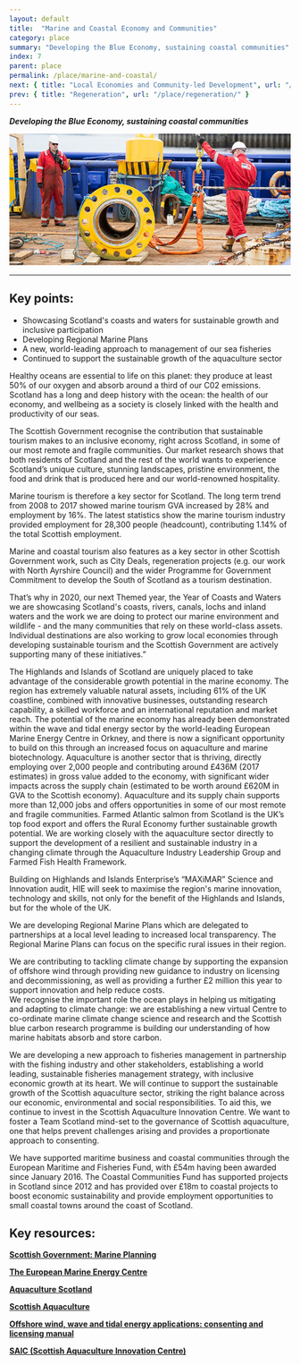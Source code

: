 ```yaml
---
layout: default
title:  "Marine and Coastal Economy and Communities"
category: place
summary: "Developing the Blue Economy, sustaining coastal communities"
index: 7
parent: place
permalink: /place/marine-and-coastal/
next: { title: "Local Economies and Community-led Development", url: "/place/local-economies/" }
prev: { title: "Regeneration", url: "/place/regeneration/" }
---
```

***Developing the Blue Economy, sustaining coastal communities***

![A photograph of men working at Aberdeen Harbour](/assets/images/pageimages/Place.36.jpg)  

---

## Key points:

* Showcasing Scotland's coasts and waters for sustainable growth and inclusive participation
* Developing Regional Marine Plans
* A new, world-leading approach to management of our sea fisheries
* Continued to support the sustainable growth of the aquaculture sector

Healthy oceans are essential to life on this planet: they produce at least 50% of our oxygen and absorb around a third of our C02 emissions.  Scotland has a long and deep history with the ocean: the health of our economy, and wellbeing as a society is closely linked with the health and productivity of our seas.  

The Scottish Government recognise the contribution that sustainable tourism makes to an inclusive economy, right across Scotland, in some of our most remote and fragile communities. Our market research shows that both residents of Scotland and the rest of the world wants to experience Scotland’s unique culture, stunning landscapes, pristine environment, the food and drink that is produced here and our world-renowned hospitality.  

Marine tourism is therefore a key sector for Scotland. The long term trend from 2008 to 2017 showed marine tourism GVA increased by 28% and employment by 16%. The latest statistics show the marine tourism industry provided employment for 28,300 people (headcount), contributing 1.14% of the total Scottish employment.  

Marine and coastal tourism also features as a key sector in other Scottish Government work, such as City Deals, regeneration projects (e.g. our work with North Ayrshire Council) and the wider Programme for Government Commitment to develop the South of Scotland as a tourism destination.  

That’s why in 2020, our next Themed year, the Year of Coasts and Waters we are showcasing Scotland's coasts, rivers, canals, lochs and inland waters and the work we are doing to protect our marine environment and wildlife - and the many communities that rely on these world-class assets. Individual destinations are also working to grow local economies through developing sustainable tourism and the Scottish Government are actively supporting many of these initiatives.”  

The Highlands and Islands of Scotland are uniquely placed to take advantage of the considerable growth potential in the marine economy. The region has extremely valuable natural assets, including 61% of the UK coastline, combined with innovative businesses, outstanding research capability, a skilled workforce and an international reputation and market reach.  The potential of the marine economy has already been demonstrated within the wave and tidal energy sector by the world-leading European Marine Energy Centre in Orkney, and there is now a significant opportunity to build on this through an increased focus on aquaculture and marine biotechnology. Aquaculture is another sector that is thriving, directly employing over 2,000 people and contributing around £436M (2017 estimates) in gross value added to the economy, with significant wider impacts across the supply chain (estimated to be worth around £620M in GVA to the Scottish economy). Aquaculture and its supply chain supports more than 12,000 jobs and offers opportunities in some of our most remote and fragile communities. Farmed Atlantic salmon from Scotland is the UK’s top food export and offers the Rural Economy further sustainable growth potential. We are working closely with the aquaculture sector directly to support the development of a resilient and sustainable industry in a changing climate through the Aquaculture Industry Leadership Group and Farmed Fish Health Framework.    

Building on Highlands and Islands Enterprise’s  “MAXiMAR” Science and Innovation audit, HIE will seek to maximise the region's marine innovation, technology and skills, not only for the benefit of the Highlands and Islands, but for the whole of the UK.  

We are developing Regional Marine Plans which are delegated to partnerships at a local level leading to increased local transparency.  The Regional Marine Plans can focus on the specific rural issues in their region.  

We are contributing to tackling climate change by supporting the expansion of offshore wind through providing new guidance to industry on licensing and decommissioning, as well as providing a further £2 million this year to support innovation and help reduce costs.  
We recognise the important role the ocean plays in helping us mitigating and adapting to climate change: we are establishing a new virtual Centre to co-ordinate marine climate change science and research and the Scottish blue carbon research programme is building our understanding of how marine habitats absorb and store carbon.  
 
We are developing a new approach to fisheries management in partnership with the fishing industry and other stakeholders, establishing a world leading, sustainable fisheries management strategy, with inclusive economic growth at its heart. We will continue to support the sustainable growth of the Scottish aquaculture sector, striking the right balance across our economic, environmental and social responsibilities. To aid this, we continue to invest in the Scottish Aquaculture Innovation Centre. We want to foster a Team Scotland mind-set to the governance of Scottish aquaculture, one that helps prevent challenges arising and provides a proportionate approach to consenting.   

We have supported maritime business and coastal communities through the European Maritime and Fisheries Fund, with £54m having been awarded since January 2016.  The Coastal Communities Fund has supported projects in Scotland since 2012 and has provided over £18m to coastal projects to boost economic sustainability and provide employment opportunities to small coastal towns around the coast of Scotland.   

## Key resources:

**[Scottish Government: Marine Planning](https://www.gov.scot/Topics/marine/seamanagement/regional)**

**[The European Marine Energy Centre](http://www.emec.org.uk/)**  

**[Aquaculture Scotland](http://aquaculture.scotland.gov.uk/)**

**[Scottish Aquaculture](http://scottishaquaculture.com/)**

**[Offshore wind, wave and tidal energy applications: consenting and licensing manual](https://www.gov.scot/publications/marine-scotland-consenting-licensing-manual-offshore-wind-wave-tidal-energy-applications/)**

**[SAIC (Scottish Aquaculture Innovation Centre)](https://www.innovationcentres.scot/innovation-centres/saic/)**
